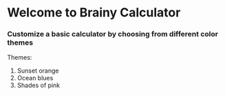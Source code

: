 # Welcome to Brainy Calculator
### Customize a basic calculator by choosing from different color themes 
Themes:

  1. Sunset orange
  2. Ocean blues
  3. Shades of pink

